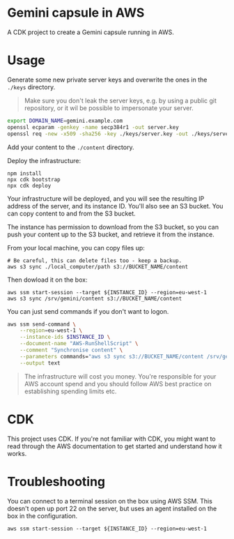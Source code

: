 # Gemini capsule in AWS

A CDK project to create a Gemini capsule running in AWS.

# Usage

Generate some new private server keys and overwrite the ones in the `./keys` directory.

> Make sure you don't leak the server keys, e.g. by using a public git repository, or it wil be possible to impersonate your server.

```sh
export DOMAIN_NAME=gemini.example.com
openssl ecparam -genkey -name secp384r1 -out server.key
openssl req -new -x509 -sha256 -key ./keys/server.key -out ./keys/server.crt -days 3650 -subj "/C=/ST=/L=/O=/OU=/CN=$DOMAIN_NAME"
```

Add your content to the `./content` directory.

Deploy the infrastructure:

```
npm install
npx cdk bootstrap
npx cdk deploy
```

Your infrastructure will be deployed, and you will see the resulting IP address of the server, and its instance ID. You'll also see an S3 bucket. You can copy content to and from the S3 bucket.

The instance has permission to download from the S3 bucket, so you can push your content up to the S3 bucket, and retrieve it from the instance.

From your local machine, you can copy files up:

```
# Be careful, this can delete files too - keep a backup.
aws s3 sync ./local_computer/path s3://BUCKET_NAME/content
```

Then dowload it on the box:

```
aws ssm start-session --target ${INSTANCE_ID} --region=eu-west-1
aws s3 sync /srv/gemini/content s3://BUCKET_NAME/content
```

You can just send commands if you don't want to logon.

```sh
aws ssm send-command \
	--region=eu-west-1 \
	--instance-ids $INSTANCE_ID \
	--document-name "AWS-RunShellScript" \
	--comment "Synchronise content" \
	--parameters commands="aws s3 sync s3://BUCKET_NAME/content /srv/gemini/" \
	--output text
```


> The infrastructure will cost you money. You're responsible for your AWS account spend and you should follow AWS best practice on establishing spending limits etc.

# CDK

This project uses CDK. If you're not familiar with CDK, you might want to read through the AWS documentation to get started and understand how it works.

# Troubleshooting

You can connect to a terminal session on the box using AWS SSM. This doesn't open up port 22 on the server, but uses an agent installed on the box in the configuration.

```
aws ssm start-session --target ${INSTANCE_ID} --region=eu-west-1
```
